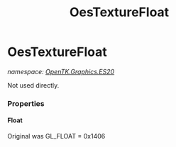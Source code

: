 ﻿---
title: OesTextureFloat
---

# OesTextureFloat
_namespace: [OpenTK.Graphics.ES20](N-OpenTK.Graphics.ES20.html)_

Not used directly.



### Properties

#### Float
Original was GL_FLOAT = 0x1406


